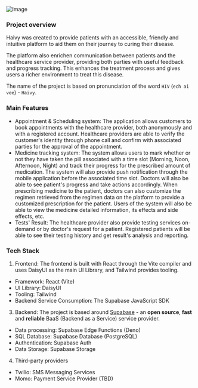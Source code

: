 ![Image](https://github.com/user-attachments/assets/44486ce8-e9a3-4483-a77d-8281f5a91755)
### Project overview
Haivy was created to provide patients with an accessible, friendly and intuitive platform to aid them on their journey to curing their disease. 

The platform also enrichen communication between patients and the healthcare service provider, providing both parties with useful feedback and progress tracking. This enhances the treatment process and gives users a richer environment to treat this disease.

The name of the project is based on pronunciation of the word `HIV` (`ech ai vee`) - `Haivy`. 
### Main Features
- Appointment & Scheduling system: The application allows customers to book appointments with the healthcare provider, both anonymously and with a registered account. Healthcare providers are able to verify the customer's identity through phone call and confirm with associated parties for the approval of the appointment.
- Medicine tracking system: The system allows users to mark whether or not they have taken the pill associated with a time slot (Morning, Noon, Afternoon, Night) and track their progress for the prescribed amount of medication. The system will also provide push notification through the mobile application before the associated time slot. Doctors will also be able to see patient's progress and take actions accordingly. When prescribing medicine to the patient, doctors can also customize the regimen retrieved from the regimen data on the platform to provide a customized prescription for the patient. Users of the system will also be able to view the medicine detailed information, its effects and side effects, etc.
- Tests' Result: The healthcare provider also provide testing services on-demand or by doctor's request for a patient. Registered patients will be able to see their testing history and get result's analysis and reporting.
### Tech Stack
1. Frontend: The frontend is built with React through the Vite compiler and uses DaisyUI as the main UI Library, and Tailwind provides tooling.
- Framework: React (Vite)
- UI Library: DaisyUI
- Tooling: Tailwind
- Backend Service Consumption: The Supabase JavaScript SDK
3. Backend: The project is based around [Supabase](https://supabase.com/) - an **open source**, **fast** and **reliable** BaaS (Backend as a Service) service provider. 
- Data processing: Supabase Edge Functions (Deno)
- SQL Database: Supabase Database (PostgreSQL)
- Authentication: Supabase Auth
- Data Storage: Supabase Storage
4. Third-party providers
- Twilio: SMS Messaging Services
- Momo: Payment Service Provider (TBD)
